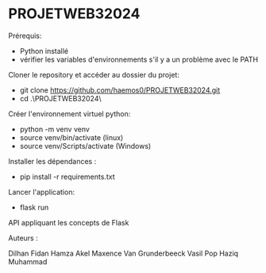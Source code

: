 # PROJETWEB32024

Prérequis:
 - Python installé
 - vérifier les variables d'environnements s'il y a un problème avec le PATH

Cloner le repository  et accéder au dossier du projet:
 - git clone https://github.com/haemos0/PROJETWEB32024.git
 - cd .\PROJETWEB32024\

Créer l'environnement virtuel python:
  - python -m venv venv
  - source venv/bin/activate (linux)
  - source venv/Scripts/activate (Windows)

Installer les dépendances :
  - pip install -r requirements.txt

Lancer l'application:
  - flask run

API appliquant les concepts de Flask


Auteurs :

Dilhan Fidan
Hamza Akel
Maxence Van Grunderbeeck
Vasil Pop
Haziq Muhammad
